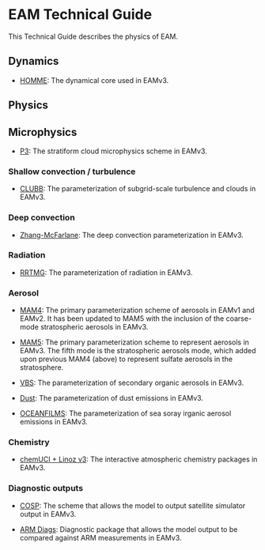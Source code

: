 # EAM Technical Guide

This Technical Guide describes the physics of EAM.

## Dynamics

- [HOMME](homme.md): The dynamical core used in EAMv3.

## Physics

## Microphysics

- [P3](p3.md): The stratiform cloud microphysics scheme in EAMv3.

### Shallow convection / turbulence

- [CLUBB](clubb.md): The parameterization of subgrid-scale turbulence and clouds in EAMv3.

### Deep convection

- [Zhang-McFarlane](zm.md): The deep convection parameterization in EAMv3.

### Radiation

- [RRTMG](rrtmg.md): The parameterization of radiation in EAMv3.

### Aerosol

- [MAM4](mam4.md): The primary parameterization scheme of aerosols in EAMv1 and EAMv2. It has been updated to MAM5 with the inclusion of the coarse-mode stratospheric aerosols in EAMv3.

- [MAM5](mam5.md): The primary parameterization scheme to represent aerosols in EAMv3. The fifth mode is the stratospheric aerosols mode, which added upon previous MAM4 (above) to represent sulfate aerosols in the stratosphere.

- [VBS](vbs.md): The parameterization of secondary organic aerosols in EAMv3.

- [Dust](dust.md): The parameterization of dust emissions in EAMv3.

- [OCEANFILMS](oceanfilms.md): The parameterization of sea soray irganic aerosol emissions in EAMv3.

### Chemistry

- [chemUCI + Linoz v3](chemUCIlinozv3.md): The interactive atmospheric chemistry packages in EAMv3.

### Diagnostic outputs

- [COSP](cosp.md): The scheme that allows the model to output satellite simulator output in EAMv3.

- [ARM Diags](armdiags.md): Diagnostic package that allows the model output to be compared against ARM measurements in EAMv3.
